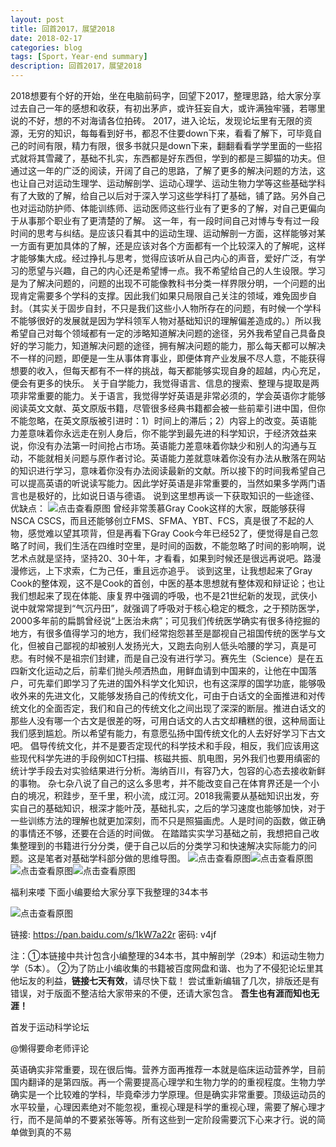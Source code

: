 ```yaml
---
layout: post
title: 回首2017，展望2018
date: 2018-02-17
categories: blog
tags: [Sport，Year-end summary]
description: 回首2017，展望2018
---
```


2018想要有个好的开始，坐在电脑前码字，回望下2017，整理思路，给大家分享过去自己一年的感想和收获，有初出茅庐，或许狂妄自大，或许满独牢骚，若哪里说的不好，想的不对海请各位拍砖。
2017，进入论坛，发现论坛里有无限的资源，无穷的知识，每每看到好书，都忍不住要down下来，看看了解下，可毕竟自己的时间有限，精力有限，很多书就只是down下来，翻翻看看学学里面的一些招式就将其雪藏了，基础不扎实，东西都是好东西但，学到的都是三脚猫的功夫。但通过这一年的广泛的阅读，开阔了自己的思路，了解了更多的解决问题的方法，这也让自己对运动生理学、运动解剖学、运动心理学、运动生物力学等这些基础学科有了大致的了解，给自己以后对于深入学习这些学科打了基础，铺了路。另外自己也对运动防护师、体能训练师、运动医师这些行业有了更多的了解，对自己更偏向于从事那个职业有了更清楚的了解。
 这一年，有一段时间自己对博与专有过一段时间的思考与纠结。是应该只看其中的运动生理、运动解剖一方面，这样能够对某一方面有更加具体的了解，还是应该对各个方面都有一个比较深入的了解呢，这样才能够集大成。经过挣扎与思考，觉得应该听从自己内心的声音，爱好广泛，有学习的愿望与兴趣，自己的内心还是希望博一点。我不希望给自己的人生设限。学习是为了解决问题的，问题的出现不可能像教科书分类一样界限分明，一个问题的出现肯定需要多个学科的支撑。因此我们如果只局限自己关注的领域，难免固步自封。（其实关于固步自封，不只是我们这些小人物所存在的问题，有时候一个学科不能够很好的发展就是因为学科领军人物对基础知识的理解偏差造成的。）所以我希望自己对每个领域都有一定的涉略知道解决问题的途径，另外我希望自己具备良好的学习能力，知道解决问题的途径，拥有解决问题的能力，那么每天都可以解决不一样的问题，即便是一生从事体育事业，即便体育产业发展不尽人意，不能获得想要的收入，但每天都有不一样的挑战，每天都能够实现自身的超越，内心充足，便会有更多的快乐。
 关于自学能力，我觉得语言、信息的搜索、整理与提取是两项非常重要的能力。关于语言，我觉得学好英语是非常必须的，学会英语你才能够阅读英文文献、英文原版书籍，尽管很多经典书籍都会被一些前辈引进中国，但你不能忽略，在英文原版被引进时：1）时间上的滞后；2）内容上的改变。英语能力差意味着你永远走在别人身后，你不能学到最先进的科学知识，于经济效益来说，你没有办法第一时间抢占市场。英语能力差意味着你缺少和别人的沟通与互动，不能就相关问题与原作者讨论。英语能力差就意味着你没有办法从散落在网站的知识进行学习，意味着你没有办法阅读最新的文献。所以接下的时间我希望自己可以提高英语的听说读写能力。因此学好英语是非常重要的，当然如果多学两门语言也是极好的，比如说日语与德语。
 说到这里想再谈一下获取知识的一些途径、优缺点：
![点击查看原图](https://4kou.com/attachment/thumb/1802/thread/207_33884_f292c3c6a9dd1ea.jpg)
 曾经非常羡慕Gray Cook这样的大家，既能够获得NSCA CSCS，而且还能够创立FMS、SFMA、YBT、FCS，真是很了不起的人物，感觉难以望其项背，但是再看下Gray Cook今年已经52了，便觉得是自己忽略了时间，我们生活在四维时空里，是时间的函数，不能忽略了时间的影响啊，说艺术点就是坚持，坚持20、30十年，才看看，如果到时候还是很远再说吧。路漫漫修远，上下求索，仁为己任，重且远亦追乎。
 谈到这里，让我想起来了Gray Cook的整体观，这不是Cook的首创，中医的基本思想就有整体观和辩证论；也让我们想起来了现在体能、康复界中强调的呼吸，也不是21世纪新的发现，武侠小说中就常常提到“气沉丹田”，就强调了呼吸对于核心稳定的概念，之于预防医学，2000多年前的扁鹊曾经说“上医治未病”；可见我们传统医学确实有很多待挖掘的地方，有很多值得学习的地方，我们经常抱怨甚至是鄙视自己祖国传统的医学与文化，但被自己鄙视的却被别人发扬光大，又跑去向别人低头哈腰的学习，真是可悲。有时候不是祖宗们封建，而是自己没有进行学习。赛先生（Science）是在五四新文化运动之后，前辈们抛头颅洒热血，用鲜血请到中国来的，让他在中国落户，可先辈们即学习了先进的国外科学文化知识，也有这深厚的国学功底，能够吸收外来的先进文化，又能够发扬自己的传统文化，可由于白话文的全面推进和对传统文化的全面否定，我们和自己的传统文化之间出现了深深的断层。推进白话文的那些人没有哪一个古文是很差的呀，可用白话文的人古文却糟糕的很，这种局面让我们感到尴尬。所以希望有能力，有意愿弘扬中国传统文化的人去好好学习下古文吧。
 倡导传统文化，并不是要否定现代的科学技术和手段，相反，我们应该用这些现代科学先进的手段例如CT扫描、核磁共振、肌电图，另外我们也要用缜密的统计学手段去对实验结果进行分析。海纳百川，有容乃大，包容的心态去接收新鲜的事物。
 杂七杂八说了自己的这么多思考，并不能改变自己在体育界还是一个小白的境况，积跬步，至千里，积小流，成江河。2018我需要从基础知识出发，夯实自己的基础知识，根深才能叶茂，基础扎实，之后的学习速度也能够加快，对于一些训练方法的理解也就更加深刻，而不只是照猫画虎。人是时间的函数，做正确的事情还不够，还要在合适的时间做。
 在踏踏实实学习基础之前，我想把自己收集整理到的书籍进行分分类，便于自己以后的分类学习和快速解决实际能力的问题。这是笔者对基础学科部分做的思维导图。
![点击查看原图](https://4kou.com/attachment/1802/thread/207_33884_f206e6d84a23dd6.jpg)![点击查看原图](https://4kou.com/attachment/1802/thread/207_33884_bbc6373679ed0d3.jpg)![点击查看原图](https://4kou.com/attachment/thumb/1802/thread/207_33884_ff9c1a500d05645.jpg)![点击查看原图](https://4kou.com/attachment/thumb/1802/thread/207_33884_d3e917d50d11083.jpg)




福利来喽
下面小编要给大家分享下我整理的34本书

![点击查看原图](https://4kou.com/attachment/1802/thread/207_33884_6c7d8efcfd87bb6.jpg)









链接: https://pan.baidu.com/s/1kW7a22r 密码: v4jf

注：①本链接中共计包含小编整理的34本书，其中解剖学（29本）和运动生物力学（5本）。
②为了防止小编收集的书籍被百度网盘和谐、也为了不侵犯论坛里其他坛友的利益，**链接七天有效**，请尽快下载！
尝试重新编辑了几次，排版还是有错误，对于版面不整洁给大家带来的不便，还请大家包含。
**吾生也有涯而知也无涯！**

首发于运动科学论坛

@懒得要命老师评论

英语确实非常重要，现在很后悔。营养方面再推荐一本就是临床运动营养学，目前国内翻译的是第四版。再一个需要提高心理学和生物力学的的重视程度。生物力学确实是一个比较难的学科，毕竟牵涉力学原理。但是确实非常重要。顶级运动员的水平较量，心理因素绝对不能忽视，重视心理是科学的重视心理，需要了解心理才行，而不是简单的不要紧张等等。所有这些到一定阶段需要沉下心来才行。说的简单做到真的不易
